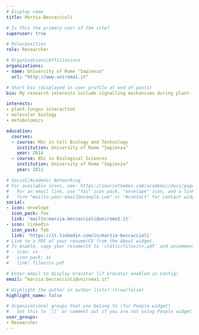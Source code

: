 ```yaml
---
# Display name
title: Marzia Beccaccioli

# Is this the primary user of the site?
superuser: true

# Role/position
role: Researcher

# Organizations/Affiliations
organizations:
- name: University of Rome "Sapienza" 
  url: "http://www.uniroma1.it"

# Short bio (displayed in user profile at end of posts)
bio: My research interests include signalling mechanisms during plant-fungus infection, with special emphasis on lipids and mycotoxins.

interests:
- plant-fungus interaction
- molecular biology
- metabolomics

education:
  courses:
  - course: MSc in Cell Biology and Technology 
    institution: University of Rome "Sapienza"
    year: 2014
  - course: BSc in Biological Sciences
    institution: University of Rome "Sapienza"
    year: 2011

# Social/Academic Networking
# For available icons, see: https://sourcethemes.com/academic/docs/page-builder/#icons
#   For an email link, use "fas" icon pack, "envelope" icon, and a link in the
#   form "mailto:your-email@example.com" or "#contact" for contact widget.
social:
- icon: envelope
  icon_pack: fas
  link: 'mailto:marzia.beccaccioli@uniroma1.it'
- icon: linkedin
  icon_pack: fab
  link: 'https://it.linkedin.com/in/marzia-beccaccioli'
# Link to a PDF of your resume/CV from the About widget.
# To enable, copy your resume/CV to `static/files/cv.pdf` and uncomment the lines below.
# - icon: cv
#   icon_pack: ai
#   link: files/cv.pdf

# Enter email to display Gravatar (if Gravatar enabled in Config)
email: “marzia.beccaccioli@uniroma1.it"

# Highlight the author in author lists? (true/false)
highlight_name: false

# Organizational groups that you belong to (for People widget)
#   Set this to `[]` or comment out if you are not using People widget.
user_groups:
- Researcher
---
```

